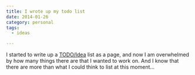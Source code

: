 ```yaml
---
title: I wrote up my todo list
date: 2014-01-26
category: personal
tags:
  - ideas

---
```


I started to write up a [TODO/Idea][ideas] list as a page, and now
I am overwhelmed by how many things there are that I wanted to work
on. And I know that there are more than what I could think to list at
this moment...

[ideas]: {filename}/projects/ideas.md
